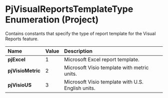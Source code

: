 
# PjVisualReportsTemplateType Enumeration (Project)

Contains constants that specify the type of report template for the Visual Reports feature.



|**Name**|**Value**|**Description**|
|:-----|:-----|:-----|
| **pjExcel**|1|Microsoft Excel report template.|
| **pjVisioMetric**|2|Microsoft Visio template with metric units.|
| **pjVisioUS**|3|Microsoft Visio template with U.S. English units.|

